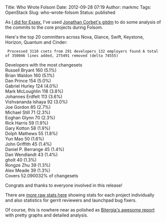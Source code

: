 Title: Who Wrote Folsom
Date: 2012-09-28 07:19
Author: markmc
Tags: OpenStack
Slug: who-wrote-folsom
Status: published

As [I did for
Essex](https://lists.launchpad.net/openstack/msg09650.html), I've used
[Jonathan Corbet's gitdm](http://lwn.net/Articles/290957/) to do some
analysis of the commits to the core projects during Folsom.

Here's the top 20 committers across Nova, Glance, Swift, Keystone,
Horizon, Quantum and Cinder:

` Processed 3110 csets from 291 developers 132 employers found A total of 350046 lines added, 275491 removed (delta 74555)`

Developers with the most changesets  
Russell Bryant 160 (5.1%)  
Brian Waldon 160 (5.1%)  
Dan Prince 154 (5.0%)  
Gabriel Hurley 124 (4.0%)  
Mark McLoughlin 118 (3.8%)  
Johannes Erdfelt 113 (3.6%)  
Vishvananda Ishaya 92 (3.0%)  
Joe Gordon 85 (2.7%)  
Michael Still 71 (2.3%)  
Eoghan Glynn 70 (2.3%)  
Rick Harris 59 (1.9%)  
Gary Kotton 58 (1.9%)  
Dolph Mathews 55 (1.8%)  
Yun Mao 50 (1.6%)  
John Griffith 45 (1.4%)  
Daniel P. Berrange 45 (1.4%)  
Dan Wendlandt 43 (1.4%)  
gholt 40 (1.3%)  
Rongze Zhu 39 (1.3%)  
Alex Meade 39 (1.3%)  
Covers 52.090032% of changesets  
</code>

Congrats and thanks to everyone involved in this release!

There are [more raw stats
here](https://github.com/markmc/openstack-gitdm/tree/results/folsom)
showing stats for each project individually and also statistics for
gerrit reviewers and launchpad bug fixers.

Of course, this is nowhere near as polished as [Bitergia's awesome
report](http://bitergia.com/public/reports/openstack/2012_09_folsom/)
with pretty graphs and detailed analysis.
